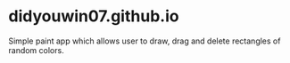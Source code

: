 # didyouwin07.github.io
Simple paint app which allows user to draw, drag and delete rectangles of random colors.

